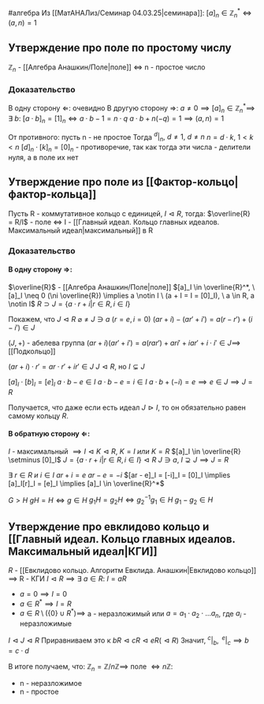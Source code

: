 #алгебра 
Из [[МатАНАЛиз/Семинар 04.03.25|семинара]]: $[a]_n \in \mathbb{Z}_n^* \iff (a, n) = 1$

## Утверждение про поле по простому числу
$\mathbb{Z}_n$ - [[Алгебра Анашкин/Поле|поле]] $\iff$ n - простое число

### Доказательство
В одну сторону $\Leftarrow$: очевидно
В другую сторону $\Rightarrow$:
$a \neq 0 \implies [a]_n \in \mathbb{Z}_n^* \implies$
$\exists \ b: \ [a \cdot b]_n = [1]_n \iff a \cdot b - 1 = n \cdot q$
$a \cdot b + n(-q) = 1 \implies (a, n) = 1$

От противного: пусть n - не простое
Тогда $^{d}|_{n}, \ d \neq 1, \ d \neq n$
$n = d \cdot k, \ 1 < k < n$
$[d]_n \cdot [k]_n = [0]_n$ - противоречие, так как тогда эти числа - делители нуля, а в поле их нет

## Утверждение про поле из [[Фактор-кольцо|фактор-кольца]]
Пусть R - коммутативное кольцо с единицей, $I \vartriangleleft R$, тогда:
$\overline{R} = R/I$ - поле $\iff$ I - [[Главный идеал. Кольцо главных идеалов. Максимальный идеал|максимальный]] в R

### Доказательство
#### В одну сторону $\Rightarrow$:
$\overline{R}$ - [[Алгебра Анашкин/Поле|поле]]
$[a]_I \in \overline{R}^*, \ [a]_I \neq 0 (\ni \overline{R}) \implies a \notin I \ (a + I = I = [0]_I), \ a \in R, a \notin I$
$R \supset J = \{ a \cdot r + i| r \in R, i \in I \}$

Покажем, что $J \vartriangleleft R$
$\varnothing \neq J \ni a \ (r = e, i = 0)$
$(ar + i) - (ar' + i') = a(r - r') + (i - i') \in J$

$(J, +)$ - абелева группа
$(ar + i)(ar' + i') = a(rar') + ari' + iar' + i \cdot i' \in J \implies$ [[Подкольцо]]

$(ar + i) \cdot r' = ar \cdot r' + i r' \in J$
$J \vartriangleleft R$, но $I \subsetneq J$

$[a]_I \cdot [b]_I = [e]_I$
$a \cdot b - e \in I$
$a \cdot b - e = i \in I$
$a \cdot b + (-i) = e \implies e \in J \implies J = R$

Получается, что даже если есть идеал $J \vartriangleright I$, то он обязательно равен самому кольцу $R$.

#### В обратную сторону $\Leftarrow$:
$I$ - максимальный $\implies I \vartriangleleft K \vartriangleleft R, \ K = I \ или \ K = R$
$[a]_I \in \overline{R} \setminus [0]_I$
$J = \{ a \cdot r + i | r \in R, i \in I\} \vartriangleleft R$
$J \ni a, \ I \supsetneq J \implies J = R$

$\exists \ r \in R \ и \ i \in I$
$ar + i = e$
$ar - e = -i$
$[ar - e]_I = [-i]_I = [0]_I \implies [a]_I[r]_I = [e]_I \implies [a]_I \in \overline{R}^*$

$G > H$
$gH = H \iff g \in H$
$g_1H = g_2H \iff g_2^{-1}g_1 \in H$
$g_1 - g_2 \in H$

## Утверждение про евклидово кольцо и [[Главный идеал. Кольцо главных идеалов. Максимальный идеал|КГИ]]
$R$ - [[Евклидово кольцо. Алгоритм Евклида. Анашкин|Евклидово кольцо]] $\implies$ R - КГИ
$I \vartriangleleft R \implies \exists \ a \in R: \ I = aR$
- $a = 0 \implies I = 0$
- $a \in R^* \implies I = R$
- $a \in R \setminus (\{ 0 \} \cup R^*) \implies$
	a - неразложимый или $a = a_1 \cdot a_2 \cdot \dots a_n$, где $a_i$ - неразложимые

$I \vartriangleleft J \vartriangleleft R$
Приравниваем это к $bR \vartriangleleft cR \vartriangleleft eR (\vartriangleleft R)$
Значит, $^{c}|_{b}, \ ^{e}|_{c} \implies b = c \cdot d$

В итоге получаем, что:
$\mathbb{Z}_n = \mathbb{Z} / n \mathbb{Z} \implies$ поле $\iff n \mathbb{Z}$:
- n - неразложимое
- n - простое